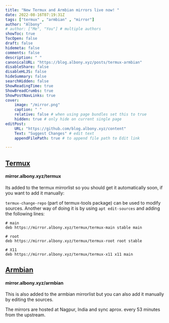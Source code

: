 ```yaml
---
title: "New Termux and Armbian mirrors live now! "
date: 2022-08-16T07:19:31Z
tags: ["termux" , "armbian" , "mirror"]
author: "Albony"
# author: ["Me", "You"] # multiple authors
showToc: true
TocOpen: false
draft: false
hidemeta: false
comments: false
description: " "
canonicalURL: "https://blog.albony.xyz/posts/termux-armbian"
disableShare: false
disableHLJS: false
hideSummary: false
searchHidden: false
ShowReadingTime: true
ShowBreadCrumbs: true
ShowPostNavLinks: true
cover:
    image: "/mirror.png"
    caption: " "
    relative: false # when using page bundles set this to true
    hidden: true # only hide on current single page
editPost:
    URL: "https://github.com/blog.albony.xyz/content"
    Text: "Suggest Changes" # edit text
    appendFilePath: true # to append file path to Edit link

---
```

## [Termux](https://termux.dev/en/)

#### mirror.albony.xyz/termux
Its added to the termux mirrorlist so you should get it automatically soon, if you want to add it manually: 

`termux-change-repo` (part of termux-tools package) can be used to modify sources. 
Another way of doing it is by using `apt edit-sources` and adding the following lines:

``` 
# main
deb https://mirror.albony.xyz/termux/termux-main stable main

# root
deb https://mirror.albony.xyz/termux/termux-root root stable

# X11
deb https://mirror.albony.xyz/termux/termux-x11 x11 main

```

## [Armbian](https://www.armbian.com/)

#### mirror.albony.xyz/armbian

This is also added to the armbian mirrorlist but you can also add it manually by editing the sources. 

The mirrors are hosted at Nagpur, India and sync aprox. every 53 minutes from the upstream.


